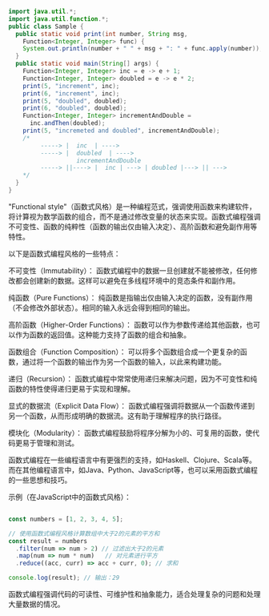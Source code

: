 ```java
import java.util.*;
import java.util.function.*;
public class Sample {
  public static void print(int number, String msg,
    Function<Integer, Integer> func) {
    System.out.println(number + " " + msg + ": " + func.apply(number));
  }
  public static void main(String[] args) {
    Function<Integer, Integer> inc = e -> e + 1; 
    Function<Integer, Integer> doubled = e -> e * 2;
    print(5, "increment", inc);
    print(6, "increment", inc);
    print(5, "doubled", doubled);
    print(6, "doubled", doubled);
    Function<Integer, Integer> incrementAndDouble =
      inc.andThen(doubled);
    print(5, "incremeted and doubled", incrementAndDouble);
    /*
         -----> |  inc  | ---->
         -----> |  doubled  | ---->
	               incrementAndDouble
         -----> ||----> |  inc | ---> | doubled |---> || --->
    */
  }
}
```

"Functional style"（函数式风格）是一种编程范式，强调使用函数来构建软件，将计算视为数学函数的组合，而不是通过修改变量的状态来实现。函数式编程强调不可变性、函数的纯粹性（函数的输出仅由输入决定）、高阶函数和避免副作用等特性。

以下是函数式编程风格的一些特点：

不可变性（Immutability）： 函数式编程中的数据一旦创建就不能被修改，任何修改都会创建新的数据。这样可以避免在多线程环境中的竞态条件和副作用。

纯函数（Pure Functions）： 纯函数是指输出仅由输入决定的函数，没有副作用（不会修改外部状态）。相同的输入永远会得到相同的输出。

高阶函数（Higher-Order Functions）： 函数可以作为参数传递给其他函数，也可以作为函数的返回值。这种能力支持了函数的组合和抽象。

函数组合（Function Composition）： 可以将多个函数组合成一个更复杂的函数，通过将一个函数的输出作为另一个函数的输入，以此来构建功能。

递归（Recursion）： 函数式编程中常常使用递归来解决问题，因为不可变性和纯函数的特性使得递归更易于实现和理解。

显式的数据流（Explicit Data Flow）： 函数式编程强调将数据从一个函数传递到另一个函数，从而形成明确的数据流。这有助于理解程序的执行路径。

模块化（Modularity）： 函数式编程鼓励将程序分解为小的、可复用的函数，使代码更易于管理和测试。

函数式编程在一些编程语言中有更强烈的支持，如Haskell、Clojure、Scala等。而在其他编程语言中，如Java、Python、JavaScript等，也可以采用函数式编程的一些思想和技巧。

示例（在JavaScript中的函数式风格）：


```javascript

const numbers = [1, 2, 3, 4, 5];

// 使用函数式编程风格计算数组中大于2的元素的平方和
const result = numbers
  .filter(num => num > 2) // 过滤出大于2的元素
  .map(num => num * num)   // 对元素进行平方
  .reduce((acc, curr) => acc + curr, 0); // 求和

console.log(result); // 输出：29
```

函数式编程强调代码的可读性、可维护性和抽象能力，适合处理复杂的问题和处理大量数据的情况。
